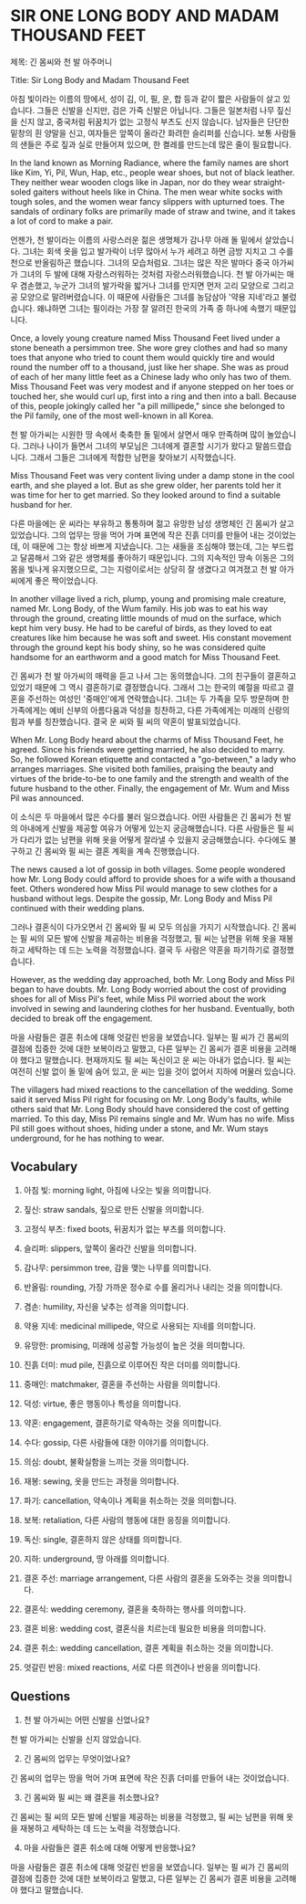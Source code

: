 # SIR ONE LONG BODY AND MADAM THOUSAND FEET

제목: 긴 몸씨와 천 발 아주머니

Title: Sir Long Body and Madam Thousand Feet

아침 빛이라는 이름의 땅에서, 성이 김, 이, 필, 운, 합 등과 같이 짧은 사람들이 살고 있습니다. 그들은 신발을 신지만, 검은 가죽 신발은 아닙니다. 그들은 일본처럼 나무 짚신을 신지 않고, 중국처럼 뒤꿈치가 없는 고정식 부츠도 신지 않습니다. 남자들은 단단한 밑창의 흰 양말을 신고, 여자들은 앞쪽이 올라간 화려한 슬리퍼를 신습니다. 보통 사람들의 샌들은 주로 짚과 실로 만들어져 있으며, 한 켤레를 만드는데 많은 줄이 필요합니다.

In the land known as Morning Radiance, where the family names are short like Kim, Yi, Pil, Wun, Hap, etc., people wear shoes, but not of black leather. They neither wear wooden clogs like in Japan, nor do they wear straight-soled gaiters without heels like in China. The men wear white socks with tough soles, and the women wear fancy slippers with upturned toes. The sandals of ordinary folks are primarily made of straw and twine, and it takes a lot of cord to make a pair.

언젠가, 천 발이라는 이름의 사랑스러운 젊은 생명체가 감나무 아래 돌 밑에서 살았습니다. 그녀는 회색 옷을 입고 발가락이 너무 많아서 누가 세려고 하면 금방 지치고 그 수를 천으로 반올림하곤 했습니다. 그녀의 모습처럼요. 그녀는 많은 작은 발마다 중국 아가씨가 그녀의 두 발에 대해 자랑스러워하는 것처럼 자랑스러워했습니다. 천 발 아가씨는 매우 겸손했고, 누군가 그녀의 발가락을 밟거나 그녀를 만지면 먼저 고리 모양으로 그리고 공 모양으로 말려버렸습니다. 이 때문에 사람들은 그녀를 농담삼아 '약용 지네'라고 불렀습니다. 왜냐하면 그녀는 필이라는 가장 잘 알려진 한국의 가족 중 하나에 속했기 때문입니다.

Once, a lovely young creature named Miss Thousand Feet lived under a stone beneath a persimmon tree. She wore grey clothes and had so many toes that anyone who tried to count them would quickly tire and would round the number off to a thousand, just like her shape. She was as proud of each of her many little feet as a Chinese lady who only has two of them. Miss Thousand Feet was very modest and if anyone stepped on her toes or touched her, she would curl up, first into a ring and then into a ball. Because of this, people jokingly called her "a pill millipede," since she belonged to the Pil family, one of the most well-known in all Korea.

천 발 아가씨는 시원한 땅 속에서 축축한 돌 밑에서 살면서 매우 만족하며 많이 놀았습니다. 그러나 나이가 들면서 그녀의 부모님은 그녀에게 결혼할 시기가 왔다고 말씀드렸습니다. 그래서 그들은 그녀에게 적합한 남편을 찾아보기 시작했습니다.

Miss Thousand Feet was very content living under a damp stone in the cool earth, and she played a lot. But as she grew older, her parents told her it was time for her to get married. So they looked around to find a suitable husband for her.

다른 마을에는 운 씨라는 부유하고 통통하며 젊고 유망한 남성 생명체인 긴 몸씨가 살고 있었습니다. 그의 업무는 땅을 먹어 가며 표면에 작은 진흙 더미를 만들어 내는 것이었는데, 이 때문에 그는 항상 바쁘게 지냈습니다. 그는 새들을 조심해야 했는데, 그는 부드럽고 달콤해서 그와 같은 생명체를 좋아하기 때문입니다. 그의 지속적인 땅속 이동은 그의 몸을 빛나게 유지했으므로, 그는 지렁이로서는 상당히 잘 생겼다고 여겨졌고 천 발 아가씨에게 좋은 짝이었습니다.

In another village lived a rich, plump, young and promising male creature, named Mr. Long Body, of the Wum family. His job was to eat his way through the ground, creating little mounds of mud on the surface, which kept him very busy. He had to be careful of birds, as they loved to eat creatures like him because he was soft and sweet. His constant movement through the ground kept his body shiny, so he was considered quite handsome for an earthworm and a good match for Miss Thousand Feet.

긴 몸씨가 천 발 아가씨의 매력을 듣고 나서 그는 동의했습니다. 그의 친구들이 결혼하고 있었기 때문에 그 역시 결혼하기로 결정했습니다. 그래서 그는 한국의 예절을 따르고 결혼을 주선하는 여성인 '중매인'에게 연락했습니다. 그녀는 두 가족을 모두 방문하며 한 가족에게는 예비 신부의 아름다움과 덕성을 칭찬하고, 다른 가족에게는 미래의 신랑의 힘과 부를 칭찬했습니다. 결국 운 씨와 필 씨의 약혼이 발표되었습니다.

When Mr. Long Body heard about the charms of Miss Thousand Feet, he agreed. Since his friends were getting married, he also decided to marry. So, he followed Korean etiquette and contacted a "go-between," a lady who arranges marriages. She visited both families, praising the beauty and virtues of the bride-to-be to one family and the strength and wealth of the future husband to the other. Finally, the engagement of Mr. Wum and Miss Pil was announced.

이 소식은 두 마을에서 많은 수다를 불러 일으켰습니다. 어떤 사람들은 긴 몸씨가 천 발의 아내에게 신발을 제공할 여유가 어떻게 있는지 궁금해했습니다. 다른 사람들은 필 씨가 다리가 없는 남편을 위해 옷을 어떻게 잘라낼 수 있을지 궁금해했습니다. 수다에도 불구하고 긴 몸씨와 필 씨는 결혼 계획을 계속 진행했습니다.

The news caused a lot of gossip in both villages. Some people wondered how Mr. Long Body could afford to provide shoes for a wife with a thousand feet. Others wondered how Miss Pil would manage to sew clothes for a husband without legs. Despite the gossip, Mr. Long Body and Miss Pil continued with their wedding plans.

그러나 결혼식이 다가오면서 긴 몸씨와 필 씨 모두 의심을 가지기 시작했습니다. 긴 몸씨는 필 씨의 모든 발에 신발을 제공하는 비용을 걱정했고, 필 씨는 남편을 위해 옷을 재봉하고 세탁하는 데 드는 노력을 걱정했습니다. 결국 두 사람은 약혼을 파기하기로 결정했습니다.

However, as the wedding day approached, both Mr. Long Body and Miss Pil began to have doubts. Mr. Long Body worried about the cost of providing shoes for all of Miss Pil's feet, while Miss Pil worried about the work involved in sewing and laundering clothes for her husband. Eventually, both decided to break off the engagement.

마을 사람들은 결혼 취소에 대해 엇갈린 반응을 보였습니다. 일부는 필 씨가 긴 몸씨의 결점에 집중한 것에 대한 보복이라고 말했고, 다른 일부는 긴 몸씨가 결혼 비용을 고려해야 했다고 말했습니다. 현재까지도 필 씨는 독신이고 운 씨는 아내가 없습니다. 필 씨는 여전히 신발 없이 돌 밑에 숨어 있고, 운 씨는 입을 것이 없어서 지하에 머물러 있습니다.

The villagers had mixed reactions to the cancellation of the wedding. Some said it served Miss Pil right for focusing on Mr. Long Body's faults, while others said that Mr. Long Body should have considered the cost of getting married. To this day, Miss Pil remains single and Mr. Wum has no wife. Miss Pil still goes without shoes, hiding under a stone, and Mr. Wum stays underground, for he has nothing to wear.

## Vocabulary

1. 아침 빛: morning light, 아침에 나오는 빛을 의미합니다.

2. 짚신: straw sandals, 짚으로 만든 신발을 의미합니다.

3. 고정식 부츠: fixed boots, 뒤꿈치가 없는 부츠를 의미합니다.

4. 슬리퍼: slippers, 앞쪽이 올라간 신발을 의미합니다.

5. 감나무: persimmon tree, 감을 맺는 나무를 의미합니다.

6. 반올림: rounding, 가장 가까운 정수로 수를 올리거나 내리는 것을 의미합니다.

7. 겸손: humility, 자신을 낮추는 성격을 의미합니다.

8. 약용 지네: medicinal millipede, 약으로 사용되는 지네를 의미합니다.

9. 유망한: promising, 미래에 성공할 가능성이 높은 것을 의미합니다.

10. 진흙 더미: mud pile, 진흙으로 이루어진 작은 더미를 의미합니다.

11. 중매인: matchmaker, 결혼을 주선하는 사람을 의미합니다.

12. 덕성: virtue, 좋은 행동이나 특성을 의미합니다.

13. 약혼: engagement, 결혼하기로 약속하는 것을 의미합니다.

14. 수다: gossip, 다른 사람들에 대한 이야기를 의미합니다.

15. 의심: doubt, 불확실함을 느끼는 것을 의미합니다.

16. 재봉: sewing, 옷을 만드는 과정을 의미합니다.

17. 파기: cancellation, 약속이나 계획을 취소하는 것을 의미합니다.

18. 보복: retaliation, 다른 사람의 행동에 대한 응징을 의미합니다.

19. 독신: single, 결혼하지 않은 상태를 의미합니다.

20. 지하: underground, 땅 아래를 의미합니다.

21. 결혼 주선: marriage arrangement, 다른 사람의 결혼을 도와주는 것을 의미합니다.

22. 결혼식: wedding ceremony, 결혼을 축하하는 행사를 의미합니다.

23. 결혼 비용: wedding cost, 결혼식을 치르는데 필요한 비용을 의미합니다.

24. 결혼 취소: wedding cancellation, 결혼 계획을 취소하는 것을 의미합니다.

25. 엇갈린 반응: mixed reactions, 서로 다른 의견이나 반응을 의미합니다.

## Questions

1. 천 발 아가씨는 어떤 신발을 신었나요?

천 발 아가씨는 신발을 신지 않았습니다.

2. 긴 몸씨의 업무는 무엇이었나요?

긴 몸씨의 업무는 땅을 먹어 가며 표면에 작은 진흙 더미를 만들어 내는 것이었습니다.

3. 긴 몸씨와 필 씨는 왜 결혼을 취소했나요?

긴 몸씨는 필 씨의 모든 발에 신발을 제공하는 비용을 걱정했고, 필 씨는 남편을 위해 옷을 재봉하고 세탁하는 데 드는 노력을 걱정했습니다.

4. 마을 사람들은 결혼 취소에 대해 어떻게 반응했나요?

마을 사람들은 결혼 취소에 대해 엇갈린 반응을 보였습니다. 일부는 필 씨가 긴 몸씨의 결점에 집중한 것에 대한 보복이라고 말했고, 다른 일부는 긴 몸씨가 결혼 비용을 고려해야 했다고 말했습니다.

